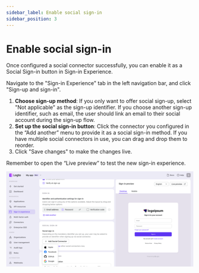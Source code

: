```yaml
---
sidebar_label: Enable social sign-in
sidebar_position: 3
---
```


# Enable social sign-in

Once configured a social connector successfully, you can enable it as a Social Sign-in button in Sign-in Experience.

Navigate to the "Sign-in Experience" tab in the left navigation bar, and click "Sign-up and sign-in".

1. **Choose sign-up method**: If you only want to offer social sign-up, select "Not applicable" as the sign-up identifier. If you choose another sign-up identifier, such as email, the user should link an email to their social account during the sign-up flow.
2. **Set up the social sign-in button**: Click the connector you configured in the “Add another” menu to provide it as a social sign-in method. If you have multiple social connectors in use, you can drag and drop them to reorder.
3. Click "Save changes" to make the changes live.

Remember to open the “Live preview” to test the new sign-in experience.

![SIE enable social connector](../assets/passwordless-sie-enable-social-connector.png)